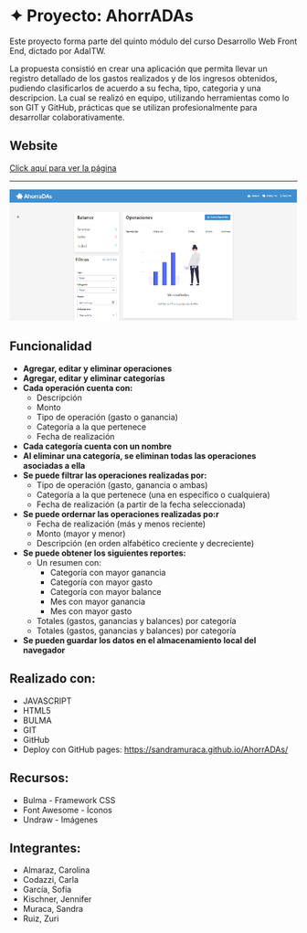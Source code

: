 # ✦ Proyecto: **AhorrADAs**

Este proyecto forma parte del quinto módulo del curso Desarrollo Web Front End, dictado por AdaITW.

La propuesta consistió en crear una aplicación que permita llevar un registro detallado de los gastos realizados y de los ingresos obtenidos, pudiendo clasificarlos de acuerdo a su fecha, tipo, categoria y una descripcion. La cual se realizó en equipo, utilizando herramientas como lo son GIT y GitHub, prácticas que se utilizan profesionalmente para desarrollar colaborativamente.

## Website

[Click aquí para ver la página](https://sandramuraca.github.io/AhorrADAs/)

---

![Image text](/imagen-proyecto.png)

## Funcionalidad

- **Agregar, editar y eliminar operaciones**
- **Agregar, editar y eliminar categorías**
- **Cada operación cuenta con:**
  - Descripción
  - Monto
  - Tipo de operación (gasto o ganancia)
  - Categoría a la que pertenece
  - Fecha de realización
- **Cada categoría cuenta con un nombre**
- **Al eliminar una categoría, se eliminan todas las operaciones asociadas a ella**
- **Se puede filtrar las operaciones realizadas por:**
  - Tipo de operación (gasto, ganancia o ambas)
  - Categoría a la que pertenece (una en específico o cualquiera)
  - Fecha de realización (a partir de la fecha seleccionada)
- **Se puede ordernar las operaciones realizadas po:r**
  - Fecha de realización (más y menos reciente)
  - Monto (mayor y menor)
  - Descripción (en orden alfabético creciente y decreciente)
- **Se puede obtener los siguientes reportes:**
  - Un resumen con:
    - Categoría con mayor ganancia
    - Categoría con mayor gasto
    - Categoría con mayor balance
    - Mes con mayor ganancia
    - Mes con mayor gasto
  - Totales (gastos, ganancias y balances) por categoría
  - Totales (gastos, ganancias y balances) por categoría
- **Se pueden guardar los datos en el almacenamiento local del navegador**

## Realizado con:

- JAVASCRIPT
- HTML5
- BULMA
- GIT
- GitHub
- Deploy con GitHub pages: https://sandramuraca.github.io/AhorrADAs/

## Recursos:

- Bulma - Framework CSS
- Font Awesome - Íconos
- Undraw - Imágenes

## Integrantes:

- Almaraz, Carolina
- Codazzi, Carla
- García, Sofía
- Kischner, Jennifer
- Muraca, Sandra
- Ruiz, Zuri
